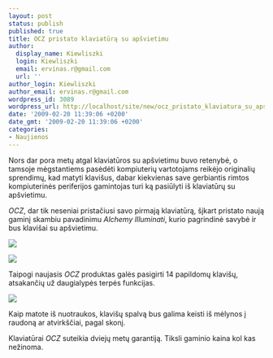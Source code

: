 ```yaml
---
layout: post
status: publish
published: true
title: OCZ pristato klaviatūrą su apšvietimu
author:
  display_name: Kiewliszki
  login: Kiewliszki
  email: ervinas.r@gmail.com
  url: ''
author_login: Kiewliszki
author_email: ervinas.r@gmail.com
wordpress_id: 3089
wordpress_url: http://localhost/site/new/ocz_pristato_klaviatura_su_apsvietimu/
date: '2009-02-20 11:39:06 +0200'
date_gmt: '2009-02-20 11:39:06 +0200'
categories:
- Naujienos
---
```

<p>Nors dar pora metų atgal klaviatūros su apšvietimu buvo retenybė, o tamsoje mėgstantiems pasėdėti kompiuterių vartotojams reikėjo originalių sprendimų, kad matyti klavišus, dabar kiekvienas save gerbiantis rimtos kompiuterinės periferijos gamintojas turi ką pasiūlyti iš klaviatūrų su apšvietimu.</p>
<p><i>OCZ</i>, dar tik neseniai pristačiusi savo pirmają klaviatūrą, šįkart pristato naują gaminį skambiu pavadinimu <i>Alchemy Illuminati</i>, kurio pagrindinė savybė ir bus klavišai su apšvietimu.</p>
<p><img src="http://svarke.technews.lt/oczklav1.jpg" /></p>
<p><img src="http://svarke.technews.lt/oczklav2.jpg" /></p>
<p>Taipogi naujasis <i>OCZ</i> produktas galės pasigirti 14 papildomų klavišų, atsakančių už daugialypės terpės funkcijas. </p>
<p><img src="http://svarke.technews.lt/oczklav3.jpg" /></p>
<p>Kaip matote iš nuotraukos, klavišų spalvą bus galima keisti iš mėlynos į raudoną ar atvirkščiai, pagal skonį.</p>
<p>Klaviatūrai <i>OCZ</i> suteikia dviejų metų garantiją. Tiksli gaminio kaina kol kas nežinoma. </p>
